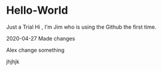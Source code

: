 # Hello-World
Just a Trial
Hi , I'm Jim who is using the Github the first time.

2020-04-27 Made changes

Alex change something

jhjhjk
